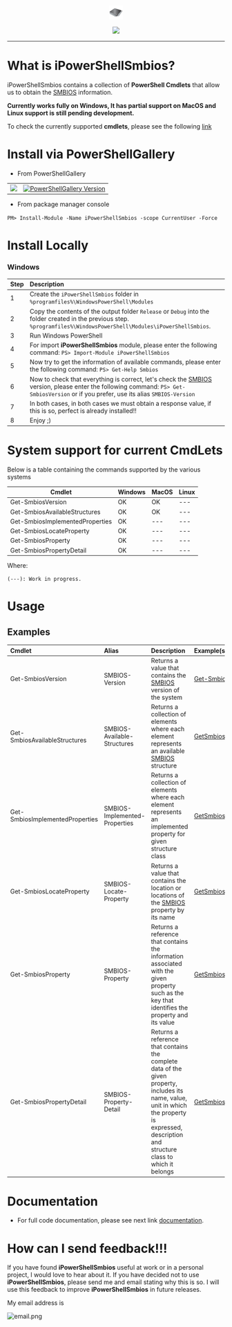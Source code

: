 <p align="center">
  <img src="https://github.com/iAJTin/iPowerShellSmbios/blob/main/powershellgallery/iPowerShellSmbios.png" height="32">
</p>
<p align="center">
  <a href="https://github.com/iAJTin/iPowerShellSmbios">
    <img src="https://img.shields.io/badge/iTin-iPowerShellSmbios-green.svg?style=flat"/>
  </a>
</p>

***

# What is iPowerShellSmbios?

iPowerShellSmbios contains a collection of **PowerShell Cmdlets** that allow us to obtain the [SMBIOS] information.

**Currently works fully on Windows, It has partial support on MacOS and Linux support is still pending development.**

To check the currently supported **cmdlets**, please see the following [link](#System-support-for-current-CmdLets)

# Install via PowerShellGallery

- From PowerShellGallery

<table>
  <tr>
    <td>
      <a href="https://github.com/iAJTin/iPowerShellSmbios">
        <img src="https://img.shields.io/badge/-iPowerShellSmbios-green.svg?style=flat"/>
      </a>
    </td>
    <td>
      <a href="https://www.powershellgallery.com/packages/iPowerShellSmbios/">
        <img alt="PowerShellGallery Version" 
             src="https://img.shields.io/powershellgallery/v/iPowerShellSmbios.svg?style=flat-square&label=iPowerShellSmbios" /> 
      </a>
    </td>  
  </tr>
</table>

- From package manager console

```PM> Install-Module -Name iPowerShellSmbios -scope CurrentUser -Force```

# Install Locally

### Windows

|Step|Description|
|:------|:------|
|1|Create the ```iPowerShellSmbios``` folder in ```%programfiles%\WindowsPowerShell\Modules```|
|2|Copy the contents of the output folder ```Release``` or ```Debug``` into the folder created in the previous step. ```%programfiles%\WindowsPowerShell\Modules\iPowerShellSmbios```.|
|3|Run Windows PowerShell|
|4|For import **iPowerShellSmbios** module, please enter the following command: ```PS> Import-Module iPowerShellSmbios```|
|5|Now try to get the information of available commands, please enter the following command: ```PS> Get-Help Smbios```|
|6|Now to check that everything is correct, let's check the [SMBIOS] version, please enter the following command: ```PS> Get-SmbiosVersion``` or if you prefer, use its alias ```SMBIOS-Version```|
|7|In both cases, in both cases we must obtain a response value, if this is so, perfect is already installed!!|
|8|Enjoy ;)| 

# System support for current CmdLets

Below is a table containing the commands supported by the various systems

| Cmdlet | Windows | MacOS | Linux |
|--------|---------|-------|-------|
| Get-SmbiosVersion | OK | OK | --- |
| Get-SmbiosAvailableStructures | OK | OK | --- |
| Get-SmbiosImplementedProperties | OK | --- | --- |
| Get-SmbiosLocateProperty | OK | --- | --- |
| Get-SmbiosProperty | OK | --- | --- |
| Get-SmbiosPropertyDetail| OK | --- | --- |

Where:

    (---): Work in progress.

# Usage

## Examples

| Cmdlet | Alias | Description | Example(s) |
|:------|:------|:----------|:----------|
| Get-SmbiosVersion | SMBIOS-Version | Returns a value that contains the [SMBIOS] version of the system | [Get-SmbiosVersion](./documentation/PowerShellSmbios.CmdLets/GetSmbiosVersionCmdlet.md) |
| Get-SmbiosAvailableStructures | SMBIOS-Available-Structures | Returns a collection of elements where each element represents an available [SMBIOS] structure | [GetSmbiosAvailableStructures](./documentation/PowerShellSmbios.CmdLets/GetSmbiosAvailableStructuresCmdlet.md) |
| Get-SmbiosImplementedProperties | SMBIOS-Implemented-Properties | Returns a collection of elements where each element represents an implemented property for given structure class | [GetSmbiosImplementedProperties](./documentation/PowerShellSmbios.CmdLets/GetSmbiosImplementedPropertiesCmdlet.md)|
| Get-SmbiosLocateProperty | SMBIOS-Locate-Property | Returns a value that contains the location or locations of the [SMBIOS] property by its name | [GetSmbiosLocateProperty](./documentation/PowerShellSmbios.CmdLets/GetSmbiosLocatePropertyCmdlet.md)|
| Get-SmbiosProperty | SMBIOS-Property | Returns a reference that contains the information associated with the given property such as the key that identifies the property and its value | [GetSmbiosProperty](./documentation/PowerShellSmbios.CmdLets/GetSmbiosPropertyCmdlet.md) |
| Get-SmbiosPropertyDetail| SMBIOS-Property-Detail | Returns a reference that contains the complete data of the given property, includes its name, value, unit in which the property is expressed, description and structure class to which it belongs | [GetSmbiosPropertyDetail](./documentation/PowerShellSmbios.CmdLets/GetSmbiosPropertyDetailCmdlet.md) |

# Documentation

 - For full code documentation, please see next link [documentation].

# How can I send feedback!!!

If you have found **iPowerShellSmbios** useful at work or in a personal project, I would love to hear about it. If you have decided not to use **iPowerShellSmbios**, please send me and email stating why this is so. I will use this feedback to improve **iPowerShellSmbios** in future releases.

My email address is 

![email.png][email] 


[email]: ./assets/email.png "email"

[SMBIOS]: https://github.com/iAJTin/iSMBIOS
[documentation]: ./documentation/iPowerShellSmbios.md
